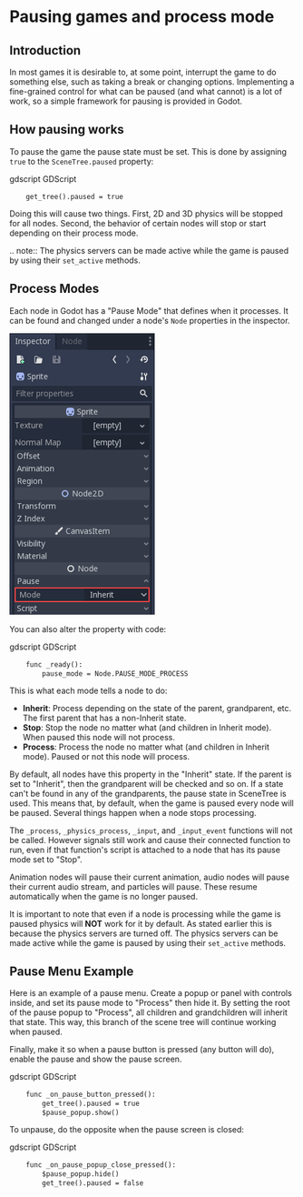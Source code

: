 

Pausing games and process mode
==============================

Introduction
------------

In most games it is desirable to, at some point, interrupt the
game to do something else, such as taking a break or changing options.
Implementing a fine-grained control for what can be paused (and what cannot)
is a lot of work, so a simple framework for pausing is provided in
Godot.

How pausing works
-----------------

To pause the game the pause state must be set. This is done by assigning
`true` to the `SceneTree.paused` property:

gdscript GDScript

```
    get_tree().paused = true
```

Doing this will cause two things. First, 2D and 3D physics will be stopped
for all nodes. Second, the behavior of certain nodes will stop or start
depending on their process mode.

.. note:: The physics servers can be made active while the game is
          paused by using their `set_active` methods.

Process Modes
-------------

Each node in Godot has a "Pause Mode" that defines when it processes. It can
be found and changed under a node's `Node` properties in the inspector.

![](img/pausemode.png)

You can also alter the property with code:

gdscript GDScript

```
    func _ready():
        pause_mode = Node.PAUSE_MODE_PROCESS
```

This is what each mode tells a node to do:  

-  **Inherit**: Process depending on the state of the parent,
   grandparent, etc. The first parent that has a non-Inherit state.
-  **Stop**: Stop the node no matter what (and children in Inherit
   mode). When paused this node will not process.
-  **Process**: Process the node no matter what (and children in Inherit
   mode). Paused or not this node will process.

By default, all nodes have this property in the "Inherit" state. If the
parent is set to "Inherit", then the grandparent will be checked and so
on. If a state can't be found in any of the grandparents, the pause state
in SceneTree is used. This means that, by default, when the game is paused
every node will be paused. Several things happen when a node stops processing.

The `_process`, `_physics_process`, `_input`, and `_input_event` functions
will not be called. However signals still work and cause their connected function to
run, even if that function's script is attached to a node that has its pause
mode set to "Stop".

Animation nodes will pause their current animation, audio nodes
will pause their current audio stream, and particles will pause. These resume
automatically when the game is no longer paused.

It is important to note that even if a node is processing while the game is
paused physics will **NOT** work for it by default. As stated earlier this is
because the physics servers are turned off. The physics servers can be made
active while the game is paused by using their `set_active` methods.

Pause Menu Example
------------------

Here is an example of a pause menu. Create a popup or panel with controls
inside, and set its pause mode to "Process" then hide it. By setting the
root of the pause popup to "Process", all children and grandchildren will
inherit that state. This way, this branch of the scene tree will continue
working when paused.

Finally, make it so when a pause button is pressed (any button will do),
enable the pause and show the pause screen.

gdscript GDScript

```
    func _on_pause_button_pressed():
        get_tree().paused = true
        $pause_popup.show()
```

To unpause, do the opposite when the pause screen is
closed:

gdscript GDScript

```
    func _on_pause_popup_close_pressed():
        $pause_popup.hide()
        get_tree().paused = false
```
